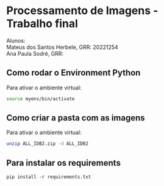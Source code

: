 # Processamento de Imagens - Trabalho final
Alunos:    
Mateus dos Santos Herbele, GRR: 20221254  
Ana Paula Sodré, GRR: 

## Como rodar o Environment Python

Para ativar o ambiente virtual:

```bash
source myenv/bin/activate
```

## Como criar a pasta com as imagens

Para ativar o ambiente virtual:

```bash
unzip ALL_IDB2.zip -d ALL_IDB2
```

## Para instalar os requirements
```
pip install -r requirements.txt
